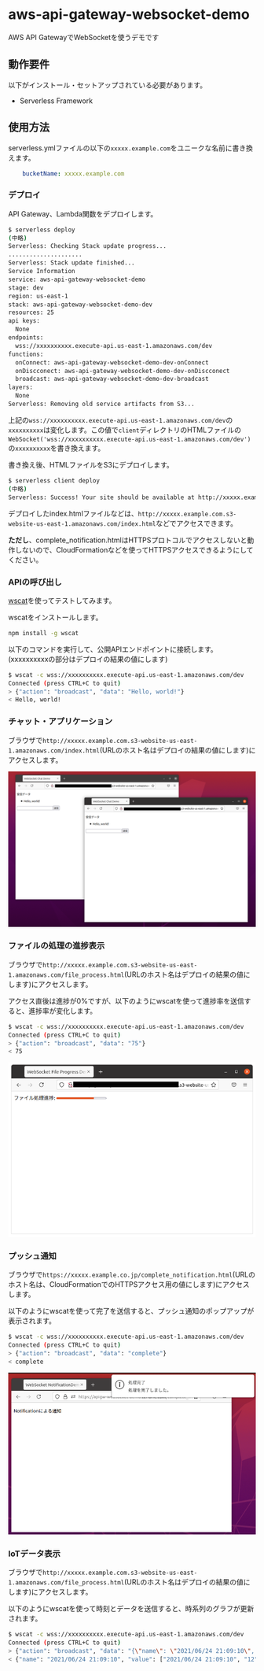 # aws-api-gateway-websocket-demo

AWS API GatewayでWebSocketを使うデモです

## 動作要件

以下がインストール・セットアップされている必要があります。

* Serverless Framework

## 使用方法

serverless.ymlファイルの以下の`xxxxx.example.com`をユニークな名前に書き換えます。

```yaml
    bucketName: xxxxx.example.com
```

### デプロイ

API Gateway、Lambda関数をデプロイします。

```bash
$ serverless deploy
(中略)
Serverless: Checking Stack update progress...
.....................
Serverless: Stack update finished...
Service Information
service: aws-api-gateway-websocket-demo
stage: dev
region: us-east-1
stack: aws-api-gateway-websocket-demo-dev
resources: 25
api keys:
  None
endpoints:
  wss://xxxxxxxxxx.execute-api.us-east-1.amazonaws.com/dev
functions:
  onConnect: aws-api-gateway-websocket-demo-dev-onConnect
  onDiscconect: aws-api-gateway-websocket-demo-dev-onDiscconect
  broadcast: aws-api-gateway-websocket-demo-dev-broadcast
layers:
  None
Serverless: Removing old service artifacts from S3...
```

上記の`wss://xxxxxxxxxx.execute-api.us-east-1.amazonaws.com/dev`の`xxxxxxxxxx`は変化します。この値で`client`ディレクトリのHTMLファイルの`WebSocket('wss://xxxxxxxxxx.execute-api.us-east-1.amazonaws.com/dev')`の`xxxxxxxxxx`を書き換えます。

書き換え後、HTMLファイルをS3にデプロイします。

```bash
$ serverless client deploy
(中略)
Serverless: Success! Your site should be available at http://xxxxx.example.com.s3-website-us-east-1.amazonaws.com/
```

デプロイしたindex.htmlファイルなどは、`http://xxxxx.example.com.s3-website-us-east-1.amazonaws.com/index.html`などでアクセスできます。

**ただし**、complete_notification.htmlはHTTPSプロトコルでアクセスしないと動作しないので、CloudFormationなどを使ってHTTPSアクセスできるようにしてください。

### APIの呼び出し

[wscat](https://github.com/websockets/wscat)を使ってテストしてみます。

wscatをインストールします。

```bash
npm install -g wscat
```

以下のコマンドを実行して、公開APIエンドポイントに接続します。(xxxxxxxxxxの部分はデプロイの結果の値にします)

```bash
$ wscat -c wss://xxxxxxxxxx.execute-api.us-east-1.amazonaws.com/dev
Connected (press CTRL+C to quit)
> {"action": "broadcast", "data": "Hello, world!"}
< Hello, world!
```

### チャット・アプリケーション

ブラウザで`http://xxxxx.example.com.s3-website-us-east-1.amazonaws.com/index.html`(URLのホスト名はデプロイの結果の値にします)にアクセスします。

![ChatDemo](./ChatDemo.png)

### ファイルの処理の進捗表示

ブラウザで`http://xxxxx.example.com.s3-website-us-east-1.amazonaws.com/file_process.html`(URLのホスト名はデプロイの結果の値にします)にアクセスします。

アクセス直後は進捗が0%ですが、以下のようにwscatを使って進捗率を送信すると、進捗率が変化します。

```bash
$ wscat -c wss://xxxxxxxxxx.execute-api.us-east-1.amazonaws.com/dev
Connected (press CTRL+C to quit)
> {"action": "broadcast", "data": "75"}
< 75
```

![FileProcessDemo](./FileProcessDemo.png)

### プッシュ通知

ブラウザで`https://xxxxx.example.co.jp/complete_notification.html`(URLのホスト名は、CloudFormationでのHTTPSアクセス用の値にします)にアクセスします。


以下のようにwscatを使って完了を送信すると、プッシュ通知のポップアップが表示されます。

```bash
$ wscat -c wss://xxxxxxxxxx.execute-api.us-east-1.amazonaws.com/dev
Connected (press CTRL+C to quit)
> {"action": "broadcast", "data": "complete"}
< complete
```

![CompleteNotificationDemo](./CompleteNotificationDemo.png)

### IoTデータ表示

ブラウザで`http://xxxxx.example.com.s3-website-us-east-1.amazonaws.com/file_process.html`(URLのホスト名はデプロイの結果の値にします)にアクセスします。

以下のようにwscatを使って時刻とデータを送信すると、時系列のグラフが更新されます。

```bash
$ wscat -c wss://xxxxxxxxxx.execute-api.us-east-1.amazonaws.com/dev
Connected (press CTRL+C to quit)
> {"action": "broadcast", "data": "{\"name\": \"2021/06/24 21:09:10\", \"value\": [\"2021/06/24 21:09:10\", \"12\"]}"}
< {"name": "2021/06/24 21:09:10", "value": ["2021/06/24 21:09:10", "12"]}
```
